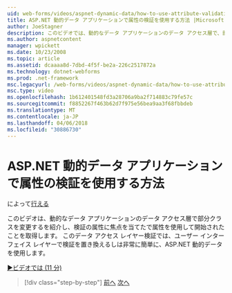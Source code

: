 ```yaml
---
uid: web-forms/videos/aspnet-dynamic-data/how-to-use-attribute-validation-in-aspnet-dynamic-data-applications
title: ASP.NET 動的データ アプリケーションで属性の検証を使用する方法 |Microsoft ドキュメント
author: JoeStagner
description: このビデオでは、動的なデータ アプリケーションのデータ アクセス層で、部分クラスの変更を導入し、フォーカス o によって属性の使用を開始が得.
ms.author: aspnetcontent
manager: wpickett
ms.date: 10/23/2008
ms.topic: article
ms.assetid: dcaaaa8d-7dbd-4f5f-be2a-226c2517872a
ms.technology: dotnet-webforms
ms.prod: .net-framework
msc.legacyurl: /web-forms/videos/aspnet-dynamic-data/how-to-use-attribute-validation-in-aspnet-dynamic-data-applications
msc.type: video
ms.openlocfilehash: 1b612401548fd3a28706a9ba2f714883c79fe57c
ms.sourcegitcommit: f8852267f463b62d7f975e56bea9aa3f68fbbdeb
ms.translationtype: MT
ms.contentlocale: ja-JP
ms.lasthandoff: 04/06/2018
ms.locfileid: "30886730"
---
```

<a name="how-to-use-attribute-validation-in-aspnet-dynamic-data-applications"></a>ASP.NET 動的データ アプリケーションで属性の検証を使用する方法
====================
によって[行える](https://github.com/JoeStagner)

このビデオは、動的なデータ アプリケーションのデータ アクセス層で部分クラスを変更するを紹介し、検証の属性に焦点を当てたで属性を使用して開始されたことを取得します。 このデータ アクセス レイヤー検証では、ユーザー インターフェイス レイヤーで検証を置き換えるしは非常に簡単に、ASP.NET 動的データを使用します。

[&#9654;ビデオでは (11 分)](https://channel9.msdn.com/Blogs/ASP-NET-Site-Videos/how-to-use-attribute-validation-in-aspnet-dynamic-data-applications)

> [!div class="step-by-step"]
> [前へ](how-to-enable-table-specific-routing-in-dynamic-data-applications.md)
> [次へ](how-to-implement-custom-field-validation-with-imperative-logic-in-vb-or-c.md)
